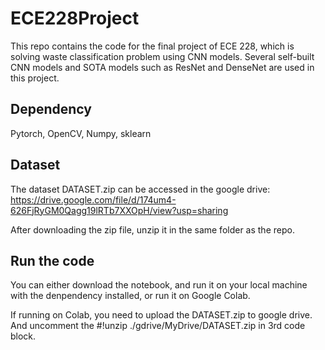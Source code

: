 # ECE228Project

This repo contains the code for the final project of ECE 228, which is solving waste classification problem using CNN models. Several self-built CNN models and SOTA models such as ResNet and DenseNet are used in this project. 

## Dependency
Pytorch, OpenCV, Numpy, sklearn

## Dataset
The dataset DATASET.zip can be accessed in the google drive:
https://drive.google.com/file/d/174um4-626FjRyGM0Qagg19lRTb7XXOpH/view?usp=sharing

After downloading the zip file, unzip it in the same folder as the repo. 

## Run the code
You can either download the notebook, and run it on your local machine with the denpendency installed, or run it on Google Colab. 

If running on Colab, you need to upload the DATASET.zip to google drive. And uncomment the #!unzip ./gdrive/MyDrive/DATASET.zip in 3rd code block. 
